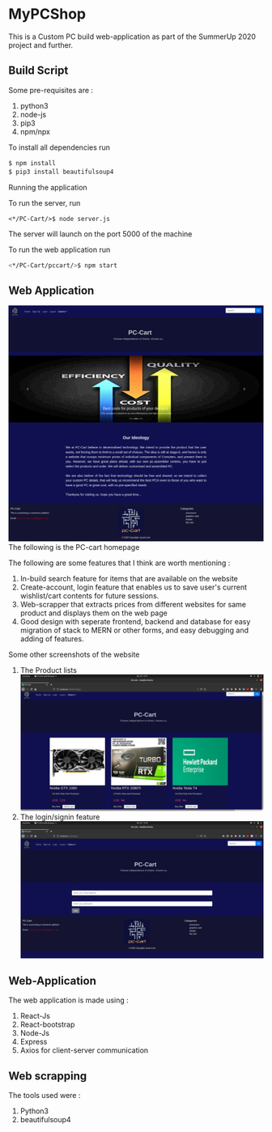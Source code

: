 # MyPCShop
This is a Custom PC build web-application as part of the SummerUp 2020 project and further.

## Build Script

Some pre-requisites are : 
1. python3
2. node-js
3. pip3
4. npm/npx


To install all dependencies run

```bash
$ npm install
$ pip3 install beautifulsoup4

```

Running the application

To run the server, run
```
<*/PC-Cart/>$ node server.js
```

The server will launch on the port 5000 of the machine

To run the web application run
```bash
<*/PC-Cart/pccart/>$ npm start
```

## Web Application

![page-1](./unessential_data/P1.png)
The following is the PC-cart homepage

The following are some features that I think are worth mentioning : 
1. In-build search feature for items that are available on the website
2. Create-account, login feature that enables us to save user's current wishlist/cart contents for future sessions.
3. Web-scrapper that extracts prices from different websites for same product and displays them on the web page
4. Good design with seperate frontend, backend and database for easy migration of stack to MERN or other forms, and easy debugging and adding of features.

Some other screenshots of the website
1. The Product lists ![page-2](./unessential_data/P2.jpg)
2. The login/signin feature ![page-3](./unessential_data/P3.jpg)


## Web-Application

The web application is made using :

1. React-Js
4. React-bootstrap
2. Node-Js 
3. Express
5. Axios for client-server communication


## Web scrapping

The tools used were :

1. Python3
2. beautifulsoup4

